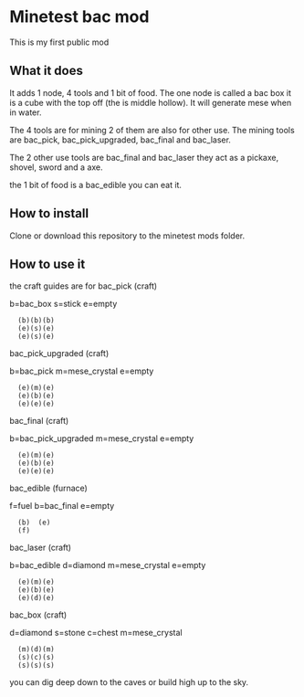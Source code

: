 # Minetest bac mod

This is my first public mod

## What it does

It adds 1 node, 4 tools and 1 bit of food. The one node is called a bac box it is a cube with the top off (the is middle hollow). It will generate mese when in water.

The 4 tools are for mining 2 of them are also for other use. The mining tools are bac_pick, bac_pick_upgraded, bac_final and bac_laser.

The 2 other use tools are bac_final and bac_laser they act as a pickaxe, shovel, sword and a axe.

the 1 bit of food is a bac_edible you can eat it.

## How to install

Clone or download this repository to the minetest mods folder.

## How to use it

the craft guides are for bac_pick (craft)

b=bac_box s=stick e=empty
```
  (b)(b)(b)
  (e)(s)(e)
  (e)(s)(e)
```
bac_pick_upgraded (craft)

b=bac_pick m=mese_crystal e=empty
```
  (e)(m)(e)
  (e)(b)(e)
  (e)(e)(e)
```
bac_final (craft)

b=bac_pick_upgraded m=mese_crystal e=empty
```
  (e)(m)(e)
  (e)(b)(e)
  (e)(e)(e)
```

bac_edible (furnace)

f=fuel b=bac_final e=empty
```
  (b)  (e)
  (f)
```
bac_laser (craft)

b=bac_edible d=diamond m=mese_crystal e=empty
```
  (e)(m)(e)
  (e)(b)(e)
  (e)(d)(e)
```
bac_box (craft)

d=diamond s=stone c=chest m=mese_crystal
```
  (m)(d)(m)
  (s)(c)(s)
  (s)(s)(s)
```
you can dig deep down to the caves or build high up to the sky.
